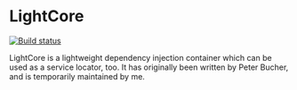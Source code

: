 # LightCore
[![Build status](https://ci.appveyor.com/api/projects/status/et1fpjlmnsrkw3mv?svg=true)](https://ci.appveyor.com/project/JuergenGutsch/lightcore)

LightCore is a lightweight dependency injection container which can be used as a service locator, too. It has originally been written by Peter Bucher, and is temporarily maintained by me.
